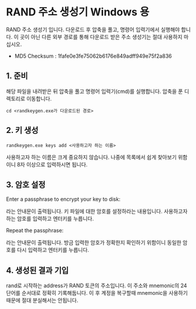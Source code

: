 # RAND 주소 생성기 Windows 용

RAND 주소 생성기 입니다. 다운로드 후 압축을 풀고, 명령어 입력기에서 실행해야 합니다. 이 곳이 아닌 다른 외부 경로를 통해 다운로드 받은 주소 생성기는 절대 사용하지 마십시오.

- MD5 Checksum : 1fafe0e3fe75062b6176e849adff949e75f2a836

## 1. 준비

해당 파일을 내려받은 뒤 압축을 풀고 명령어 입력기(cmd)를 실행합니다. 압축을 푼 디렉토리로 이동합니다.

    cd <randkeygen.exe가 다운로드된 경로>

## 2. 키 생성

    randkeygen.exe keys add <사용하고자 하는 이름>

사용하고자 하는 이름은 크게 중요하지 않습니다. 나중에 목록에서 쉽게 찾아보기 위함이니 8자 이상으로 입력하시면 됩니다.

## 3. 암호 설정

Enter a passphrase to encrypt your key to disk:

라는 안내문이 출력됩니다. 키 파일에 대한 암호를 설정하라는 내용입니다. 사용하고자 하는 암호를 입력하고 엔터키를 누릅니다.

Repeat the passphrase:

라는 안내문이 출력됩니다. 방금 입력한 암호가 정확한지 확인하기 위함이니 동일한 암호를 다시 입력하고 엔터키를 누릅니다.

## 4. 생성된 결과 기입

rand로 시작하는 address가 RAND 토큰의 주소입니다. 이 주소와 mnemonic의 24단어를 순서대로 정확히 기록해둡니다. 이 후 계정을 복구할때 mnemonic을 사용하기 때문에 절대 분실해서는 안됩니다.